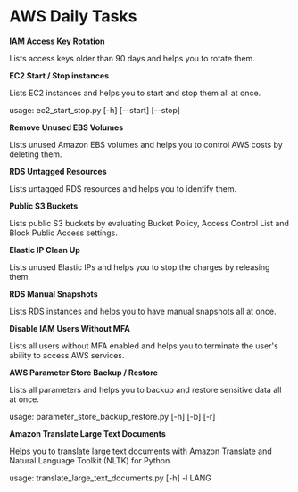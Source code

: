 # AWS Daily Tasks
**IAM Access Key Rotation**

Lists access keys older than 90 days and helps you to rotate them.

**EC2 Start / Stop instances**

Lists EC2 instances and helps you to start and stop them all at once.

usage: ec2_start_stop.py [-h] [--start] [--stop]

**Remove Unused EBS Volumes**

Lists unused Amazon EBS volumes and helps you to control AWS costs by deleting them.

**RDS Untagged Resources**

Lists untagged RDS resources and helps you to identify them.

**Public S3 Buckets**

Lists public S3 buckets by evaluating Bucket Policy, Access Control List and Block Public Access settings.

**Elastic IP Clean Up**

Lists unused Elastic IPs and helps you to stop the charges by releasing them.

**RDS Manual Snapshots**

Lists RDS instances and helps you to have manual snapshots all at once.

**Disable IAM Users Without MFA**

Lists all users without MFA enabled and helps you to terminate the user's ability to access AWS services.

**AWS Parameter Store Backup / Restore**

Lists all parameters and helps you to backup and restore sensitive data all at once.

usage: parameter_store_backup_restore.py [-h] [-b] [-r]

**Amazon Translate Large Text Documents**

Helps you to translate large text documents with Amazon Translate and Natural Language Toolkit (NLTK) for Python.

usage: translate_large_text_documents.py [-h] -l LANG
